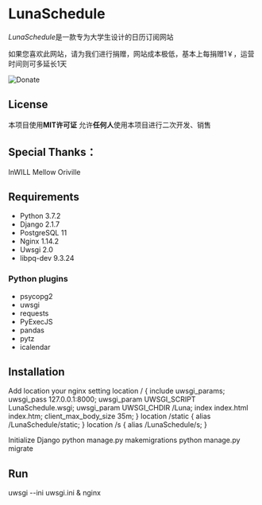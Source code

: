 # LunaSchedule
*LunaSchedule*是一款专为大学生设计的日历订阅网站

如果您喜欢此网站，请为我们进行捐赠，网站成本极低，基本上每捐赠1￥，运营时间则可多延长1天

![Donate](http://images.cnblogs.com/cnblogs_com/InWILL/898968/o_pai.jpg)

## License
本项目使用**MIT许可证**
允许**任何人**使用本项目进行二次开发、销售

## Special Thanks：
InWILL
Mellow
Oriville

## Requirements
- Python      3.7.2
- Django      2.1.7
- PostgreSQL  11
- Nginx       1.14.2
- Uwsgi       2.0
- libpq-dev   9.3.24

### Python plugins
- psycopg2
- uwsgi
- requests
- PyExecJS
- pandas
- pytz
- icalendar

## Installation
Add location your nginx setting
    location / {
        include  uwsgi_params;
        uwsgi_pass  127.0.0.1:8000;
        uwsgi_param UWSGI_SCRIPT LunaSchedule.wsgi;
        uwsgi_param UWSGI_CHDIR /Luna;
        index  index.html index.htm;
        client_max_body_size 35m;
    }
    location /static {
        alias /LunaSchedule/static;
    }
    location /s {
        alias /LunaSchedule/s;
    }

Initialize Django
    python manage.py makemigrations
    python manage.py migrate

## Run
   uwsgi --ini uwsgi.ini & nginx

